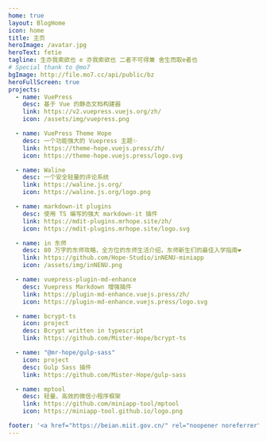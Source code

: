 ```yaml
---
home: true
layout: BlogHome
icon: home
title: 主页
heroImage: /avatar.jpg
heroText: fetie
tagline: 生亦我索欲也 e 亦我索欲也 二者不可得兼 舍生而取e者也
# Special thank to @mo7
bgImage: http://file.mo7.cc/api/public/bz
heroFullScreen: true
projects:
  - name: VuePress
    desc: 基于 Vue 的静态文档构建器
    link: https://v2.vuepress.vuejs.org/zh/
    icon: /assets/img/vuepress.png

  - name: VuePress Theme Hope
    desc: 一个功能强大的 Vuepress 主题✨
    link: https://theme-hope.vuejs.press/zh/
    icon: https://theme-hope.vuejs.press/logo.svg

  - name: Waline
    desc: 一个安全轻量的评论系统
    link: https://waline.js.org/
    icon: https://waline.js.org/logo.png

  - name: markdown-it plugins
    desc: 使用 TS 编写的强大 markdown-it 插件
    link: https://mdit-plugins.mrhope.site/zh/
    icon: https://mdit-plugins.mrhope.site/logo.svg

  - name: in 东师
    desc: 80 万字的东师攻略，全方位的东师生活介绍，东师新生们的最佳入学指南❤
    link: https://github.com/Hope-Studio/inNENU-miniapp
    icon: /assets/img/inNENU.png

  - name: vuepress-plugin-md-enhance
    desc: Vuepress Markdown 增强插件
    link: https://plugin-md-enhance.vuejs.press/zh/
    icon: https://plugin-md-enhance.vuejs.press/logo.svg

  - name: bcrypt-ts
    icon: project
    desc: Bcrypt written in typescript
    link: https://github.com/Mister-Hope/bcrypt-ts

  - name: "@mr-hope/gulp-sass"
    icon: project
    desc: Gulp Sass 插件
    link: https://github.com/Mister-Hope/gulp-sass

  - name: mptool
    desc: 轻量、高效的微信小程序框架
    link: https://github.com/miniapp-tool/mptool
    icon: https://miniapp-tool.github.io/logo.png

footer: '<a href="https://beian.miit.gov.cn/" rel="noopener noreferrer" target="_blank">备案号: 浙ICP备2021037797号</a> | <a href="/about/site.html">关于网站</a>'
---
```

